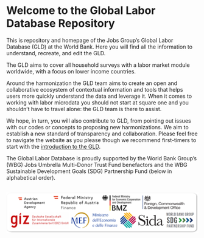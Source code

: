 
# Welcome to the Global Labor Database Repository

This is repository and homepage of the Jobs Group’s Global Labor Database (GLD) at the World Bank. Here you will find all the information to understand, recreate, and edit the GLD.

The GLD aims to cover all household surveys with a labor market module worldwide, with a focus on lower income countries.

Around the harmonization the GLD team aims to create an open and collaborative ecosystem of contextual information and tools that helps users more quickly understand the data and leverage it. When it comes to working with labor microdata you should not start at square one and you shouldn’t have to travel alone: the GLD team is there to assist.

We hope, in turn, you will also contribute to GLD, from pointing out issues with our codes or concepts to proposing new harmonizations. We aim to establish a new standard of transparency and collaboration. Please feel free to navigate the website as you please though we recommend first-timers to start with the [introduction to the GLD](https://worldbank.github.io/gld/Support/A%20-%20Guides%20and%20Documentation/GLD%20Manual%20Files/Introduction%20to%20the%20GLD.html).

The Global Labor Database is proudly supported by the World Bank Group’s (WBG) Jobs Umbrella Multi-Donor Trust Fund benefactors and the WBG Sustainable Development Goals (SDG) Partnership Fund (below in alphabetical order).
<br></br>

![GLD Funding Partners](/docs/images/Funders_all.png)


